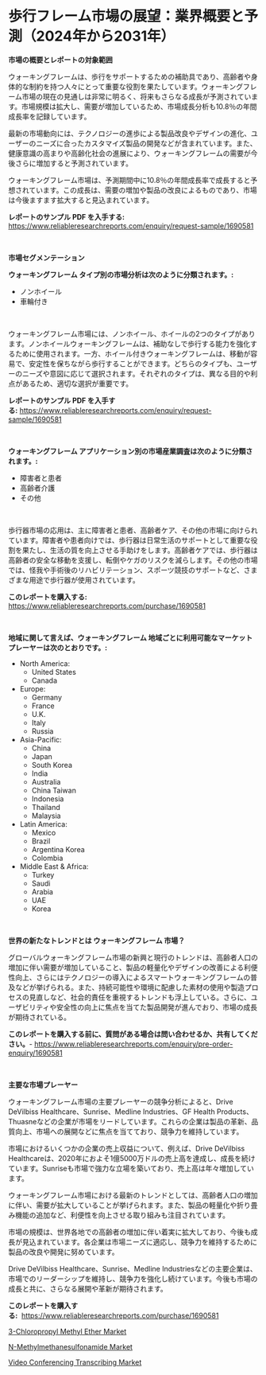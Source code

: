 <p><h1>歩行フレーム市場の展望：業界概要と予測（2024年から2031年）</h1></p><p><strong>市場の概要とレポートの対象範囲</strong></p>
<p><p>ウォーキングフレームは、歩行をサポートするための補助具であり、高齢者や身体的な制約を持つ人々にとって重要な役割を果たしています。ウォーキングフレーム市場の現在の見通しは非常に明るく、将来もさらなる成長が予測されています。市場規模は拡大し、需要が増加しているため、市場成長分析も10.8％の年間成長率を記録しています。</p><p>最新の市場動向には、テクノロジーの進歩による製品改良やデザインの進化、ユーザーのニーズに合ったカスタマイズ製品の開発などが含まれています。また、健康意識の高まりや高齢化社会の進展により、ウォーキングフレームの需要が今後さらに増加すると予測されています。</p><p>ウォーキングフレーム市場は、予測期間中に10.8％の年間成長率で成長すると予想されています。この成長は、需要の増加や製品の改良によるものであり、市場は今後ますます拡大すると見込まれています。</p></p>
<p><strong>レポートのサンプル PDF を入手する:</strong> <a href="https://www.reliableresearchreports.com/enquiry/request-sample/1690581">https://www.reliableresearchreports.com/enquiry/request-sample/1690581</a></p>
<p>&nbsp;</p>
<p><strong>市場セグメンテーション</strong></p>
<p><strong>ウォーキングフレーム タイプ別の市場分析は次のように分類されます。:</strong></p>
<p><ul><li>ノンホイール</li><li>車輪付き</li></ul></p>
<p>&nbsp;</p>
<p><p>ウォーキングフレーム市場には、ノンホイール、ホイールの2つのタイプがあります。ノンホイールウォーキングフレームは、補助なしで歩行する能力を強化するために使用されます。一方、ホイール付きウォーキングフレームは、移動が容易で、安定性を保ちながら歩行することができます。どちらのタイプも、ユーザーのニーズや意図に応じて選択されます。それぞれのタイプは、異なる目的や利点があるため、適切な選択が重要です。</p></p>
<p><strong>レポートのサンプル PDF を入手する:</strong>&nbsp;<a href="https://www.reliableresearchreports.com/enquiry/request-sample/1690581">https://www.reliableresearchreports.com/enquiry/request-sample/1690581</a></p>
<p>&nbsp;</p>
<p><strong> ウォーキングフレーム アプリケーション別の市場産業調査は次のように分類されます。:</strong></p>
<p><ul><li>障害者と患者</li><li>高齢者介護</li><li>その他</li></ul></p>
<p>&nbsp;</p>
<p><p>歩行器市場の応用は、主に障害者と患者、高齢者ケア、その他の市場に向けられています。障害者や患者向けでは、歩行器は日常生活のサポートとして重要な役割を果たし、生活の質を向上させる手助けをします。高齢者ケアでは、歩行器は高齢者の安全な移動を支援し、転倒やケガのリスクを減らします。その他の市場では、怪我や手術後のリハビリテーション、スポーツ競技のサポートなど、さまざまな用途で歩行器が使用されています。</p></p>
<p><strong>このレポートを購入する:</strong>&nbsp; <a href="https://www.reliableresearchreports.com/purchase/1690581">https://www.reliableresearchreports.com/purchase/1690581</a></p>
<p>&nbsp;</p>
<p><strong>地域に関して言えば、ウォーキングフレーム 地域ごとに利用可能なマーケットプレーヤーは次のとおりです。:</strong></p>
<p><ul>
    <li>
        North America:
        <ul>
            <li>United States</li>
            <li>Canada</li>
        </ul>
    </li>
    <li>
        Europe:
        <ul>
            <li>Germany</li>
            <li>France</li>
            <li>U.K.</li>
            <li>Italy</li>
            <li>Russia</li>
        </ul>
    </li>
    <li>
        Asia-Pacific:
        <ul>
            <li>China</li>
            <li>Japan</li>
            <li>South Korea</li>
            <li>India</li>
            <li>Australia</li>
            <li>China Taiwan</li>
            <li>Indonesia</li>
            <li>Thailand</li>
            <li>Malaysia</li>
        </ul>
    </li>
    <li>
        Latin America:
        <ul>
            <li>Mexico</li>
            <li>Brazil</li>
            <li>Argentina Korea</li>
            <li>Colombia</li>
        </ul>
    </li>
    <li>
        Middle East & Africa:
        <ul>
            <li>Turkey</li>
            <li>Saudi</li>
            <li>Arabia</li>
            <li>UAE</li>
            <li>Korea</li>
        </ul>
    </li>
    </ul></p>
<p>&nbsp;</p>
<p><strong>世界の新たなトレンドとは ウォーキングフレーム 市場？</strong></p>
<p><p>グローバルウォーキングフレーム市場の新興と現行のトレンドは、高齢者人口の増加に伴い需要が増加していること、製品の軽量化やデザインの改善による利便性向上、さらにはテクノロジーの導入によるスマートウォーキングフレームの普及などが挙げられる。また、持続可能性や環境に配慮した素材の使用や製造プロセスの見直しなど、社会的責任を重視するトレンドも浮上している。さらに、ユーザビリティや安全性の向上に焦点を当てた製品開発が進んでおり、市場の成長が期待されている。</p></p>
<p><strong>このレポートを購入する前に、質問がある場合は問い合わせるか、共有してください。</strong>- <a href="https://www.reliableresearchreports.com/enquiry/pre-order-enquiry/1690581">https://www.reliableresearchreports.com/enquiry/pre-order-enquiry/1690581</a></p>
<p>&nbsp;</p>
<p><strong>主要な市場プレーヤー</strong></p>
<p><p>ウォーキングフレーム市場の主要プレーヤーの競争分析によると、Drive DeVilbiss Healthcare、Sunrise、Medline Industries、GF Health Products、Thuasneなどの企業が市場をリードしています。これらの企業は製品の革新、品質向上、市場への展開などに焦点を当てており、競争力を維持しています。</p><p>市場におけるいくつかの企業の売上収益について、例えば、Drive DeVilbiss Healthcareは、2020年におよそ1億5000万ドルの売上高を達成し、成長を続けています。Sunriseも市場で強力な立場を築いており、売上高は年々増加しています。</p><p>ウォーキングフレーム市場における最新のトレンドとしては、高齢者人口の増加に伴い、需要が拡大していることが挙げられます。また、製品の軽量化や折り畳み機能の追加など、利便性を向上させる取り組みも注目されています。</p><p>市場の規模は、世界各地での高齢者の増加に伴い着実に拡大しており、今後も成長が見込まれています。各企業は市場ニーズに適応し、競争力を維持するために製品の改良や開発に努めています。</p><p>Drive DeVilbiss Healthcare、Sunrise、Medline Industriesなどの主要企業は、市場でのリーダーシップを維持し、競争力を強化し続けています。今後も市場の成長と共に、さらなる展開や革新が期待されます。</p></p>
<p><strong>このレポートを購入する:</strong>&nbsp;&nbsp;<a href="https://www.reliableresearchreports.com/purchase/1690581">https://www.reliableresearchreports.com/purchase/1690581</a></p>
<p><p><a href="https://github.com/Sinjinluong3e0awx2m195k76/Market-Research-Report-List-1/blob/main/3-chloropropyl-methyl-ether-market.md">3-Chloropropyl Methyl Ether Market</a></p><p><a href="https://github.com/shotows/Market-Research-Report-List-1/blob/main/n-methylmethanesulfonamide-market.md">N-Methylmethanesulfonamide Market</a></p><p><a href="https://simplistic-meeting-7ee.notion.site/Video-Conferencing-Transcribing-Market-Size-2024-2031-Global-Industrial-Analysis-Key-Geographical-b9b61a443e7c44b7b93d72ed313a534a">Video Conferencing Transcribing Market</a></p></p>